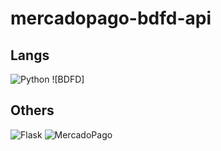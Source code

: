 # mercadopago-bdfd-api

## Langs
![Python](https://img.shields.io/badge/python-3670A0?style=for-the-badge&logo=python&logoColor=ffdd54) ![BDFD]

## Others
![Flask](https://img.shields.io/badge/flask-%23000.svg?style=for-the-badge&logo=flask&logoColor=white) ![MercadoPago](https://encrypted-tbn0.gstatic.com/images?q=tbn:ANd9GcRuuGBD2slsmuxpg5wbOyUUI1dsTPysVmoTww&s)